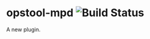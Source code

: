 opstool-mpd ![Build Status](https://travis-ci.org/appdevdesigns/opstool-mpd.png)
================

A new plugin.